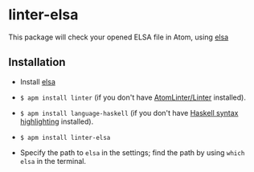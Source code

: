 # linter-elsa

This package will check your opened ELSA file in Atom,
using [elsa](http://www.github.com/ucsd-progsys/elsa)

## Installation

* Install [elsa](http://www.github.com/ucsd-progsys/elsa)

* `$ apm install linter` (if you don't have [AtomLinter/Linter](https://github.com/AtomLinter/Linter) installed).
* `$ apm install language-haskell` (if you don't have [Haskell syntax highlighting](https://github.com/jroesch/language-haskell) installed).
* `$ apm install linter-elsa`

* Specify the path to `elsa` in the settings; find the path by using `which elsa` in the terminal.
